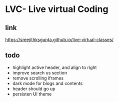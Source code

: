 # LVC- Live virtual Coding

## link
https://sreejithksgupta.github.io/live-virtual-classes/

## todo
- highlight active header, and align to right
- improve search us section
- remove scrolling iframes
- dark mode for blogs and contents
- header should go up
- persisten UI theme
